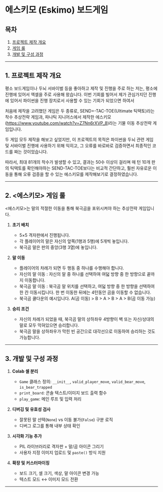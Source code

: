 # 에스키모 (Eskimo) 보드게임

## 목차

1. [프로젝트 제작 개요](#프로젝트-제작-개요)
2. [게임 룰](#게임-룰)
3. [개발 및 구성 과정](#개발-및-구성-과정)

---

## 1. 프로젝트 제작 개요

평소 보드게임이나 두뇌 서바이벌 등을 좋아하고 제작 및 진행을 주로 하는 저는, 평소에 진행에 있어서 엑셀을 주로 사용해 왔습니다. 이번 기회를 빌어서 제가 관심가지던 진행에 있어서 파이썬을 진행 장치로서 사용할 수 있는 기회가 되었으면 하여서 

처음에 제작을 고려했던 게임은 두 종류로, SEND=-TAC-TOE(Ultimate 틱택토)라는 착수 추상전략 게임과, 파나틱 지니어스에서 제작한 에스키모(https://www.youtube.com/watch?v=Z7Nn6rXVP_8)라는 기물 이동 추상전략 게임입니다.

두 게임 모두 제작을 해보고 싶었지만, 이 프로젝트의 목적은 파이썬을 두뇌 관련 게임 및 서바이벌 진행에 사용하기 위해 익히고, 그 오류를 바로바로 검증하면서 최종적인 코드를 짜는 것이었습니다.

따라서, 최대 81개의 착수가 발생할 수 있고, 결과는 50수 이상이 걸리며 매 턴 10개 판의 틱택토를 확인해야하는 SEND-TAC-TOE보다는 비교적 간단하고, 훨씬 자유로운 이동을 통해 오류 검증을 할 수 있는 에스키모를 제작해보기로 결정하였습니다. 

---

## 2. <에스키모> 게임 룰
<에스키모>는 말의 적절한 이동을 통해 북극곰을 포위시켜야 하는 추상전략 게임입니다.

1. **초기 배치**

   * 5×5 격자판에서 진행됩니다.
   * 각 플레이어의 말은 자신의 앞쪽(1행과 5행)에 5개씩 놓입니다.
   * 북극곰 말은 판의 중앙(3행 3열)에 놓입니다.

2. **말 이동**

   * 플레이어의 차례가 되면 두 행동 중 하나를 수행해야 합니다.
   * 자신의 말 이동 : 자신의 말 중 하나를 선택하여 여덟 방향 중 한 방향으로 끝까지 이동합니다.
   * 북극곰 말 이동 : 북극곰 말 위치를 선택하고, 여덟 방향 중 한 방향을 선택하여 한 칸 이동시킵니다. 한 번 이동한 뒤에는 4턴동안 곰을 이동할 수 없습니다.
   * 북극곰 쿨다운의 예시입니다. A(곰 이동) > B > A > B > A > B(곰 이동 가능)

3. **승리 조건**

   * 자신의 차례가 되었을 때, 북극곰 말의 상하좌우 4방향이 벽 또는 자신/상대의 말로 모두 막혀있으면 승리합니다.
   * 북극곰 말을 상하좌우가 막힌 빈 공간으로 대각선으로 이동하여 승리하는 것도 가능합니다.

---

## 3. 개발 및 구성 과정

1. **Colab 셀 분리**

   * `Game` 클래스 정의: `__init__`, `valid_player_move`, `valid_bear_move`, `is_bear_trapped`
   * `print_board`: 콘솔 텍스트/이미지 보드 출력 함수
   * `play_game`: 메인 루프 및 입력 처리

2. **디버깅 및 유효성 검사**

   * 잘못된 말 선택(`None`) vs 이동 불가(`False`) 구분 로직
   * 디버그 로그를 통해 내부 상태 확인

3. **시각화 기능 추가**

   * PIL 라이브러리로 격자판 + 말/곰 아이콘 그리기
   * 사용자 지정 이미지 업로드 및 `paste()` 방식 지원

4. **확장 및 커스터마이징**

   * 보드 크기, 셀 크기, 색상, 말 아이콘 변경 가능
   * 텍스트 모드 ↔ 이미지 모드 전환

---
